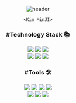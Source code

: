 <div align = center>

![header](https://capsule-render.vercel.app/api?type=waving&color=0:ffc144,100:5dacfd&height=200&text=KIMDUST👋🏼&fontColor=ffffff&fontAlignY=36&fontAlign=77&fontSize=60)

` <Kim MinJI> `

### #Technology Stack 📚

<img src ="https://img.shields.io/badge/HTML5-E34F26.svg?&style=for-the-badge&logo=HTML5&logoColor=white"/>
<img src ="https://img.shields.io/badge/CSS-1572B6.svg?&style=for-the-badge&logo=css3&logoColor=white"/>
<img src ="https://img.shields.io/badge/scss-CC6699.svg?&style=for-the-badge&logo=sass&logoColor=white"/>  
</br>
<img src ="https://img.shields.io/badge/javascript-F7DF1E.svg?&style=for-the-badge&logo=javascript&logoColor=black"/>
<img src ="https://img.shields.io/badge/jquery-0769AD.svg?&style=for-the-badge&logo=jquery&logoColor=white"/>
<img src ="https://img.shields.io/badge/react-FF4154.svg?&style=for-the-badge&logo=reactquery&logoColor=white"/>

### #Tools 🛠

<img src ="https://img.shields.io/badge/visualstudiocode-007ACC.svg?&style=for-the-badge&logo=visualstudiocode&logoColor=white"/>
<img src ="https://img.shields.io/badge/github-181717.svg?&style=for-the-badge&logo=github&logoColor=white"/>
<img src ="https://img.shields.io/badge/figma-F24E1E.svg?&style=for-the-badge&logo=figma&logoColor=white"/>  
<img src ="https://img.shields.io/badge/slack-4A154B.svg?&style=for-the-badge&logo=slack&logoColor=white"/>
</br>
<img src ="https://img.shields.io/badge/photoshop-31A8FF.svg?&style=for-the-badge&logo=adobephotoshop&logoColor=white"/>
<img src ="https://img.shields.io/badge/illustrator-FF9A00.svg?&style=for-the-badge&logo=adobeillustrator&logoColor=white"/>
<img src ="https://img.shields.io/badge/blender-E87D0D.svg?&style=for-the-badge&logo=blender&logoColor=white"/>
